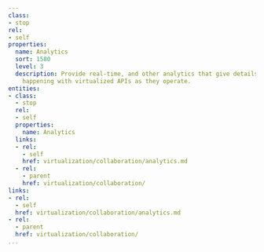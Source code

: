 ```yaml
---
class:
- stop
rel:
- self
properties:
  name: Analytics
  sort: 1580
  level: 3
  description: Provide real-time, and other analytics that give details of what is
    happening with virtualized APIs as they operate.
entities:
- class:
  - stop
  rel:
  - self
  properties:
    name: Analytics
  links:
  - rel:
    - self
    href: virtualization/collaboration/analytics.md
  - rel:
    - parent
    href: virtualization/collaboration/
links:
- rel:
  - self
  href: virtualization/collaboration/analytics.md
- rel:
  - parent
  href: virtualization/collaboration/
...
```


